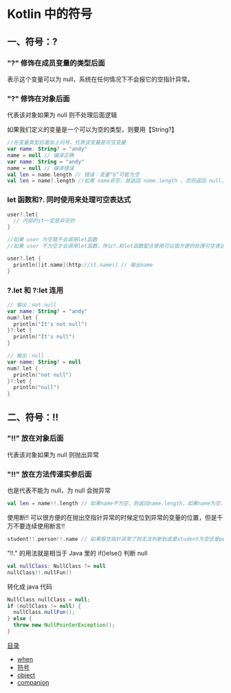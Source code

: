 # Kotlin 中的符号

## 一、符号：?

### "?" 修饰在成员变量的类型后面
表示这个变量可以为 null，系统在任何情况下不会报它的空指针异常。  

### "?" 修饰在对象后面
代表该对象如果为 null 则不处理后面逻辑  

如果我们定义的变量是一个可以为空的类型，则要用【String?】

```kotlin
//在变量类型后面加上问号，代表该变量是可空变量 
var name: String? = "andy"
name = null // 编译正确
var name: String = "andy"
name = null // 编译错误
val len = name.length // 错误：变量“b”可能为空
val len = name?.length //如果 name非空，就返回 name.length ，否则返回 null，这个表达式的类型是 Int?
```

### let 函数和?. 同时使用来处理可空表达式

```kotlin
user?.let{ 
  // 内部的it一定是非空的
}

//如果 user 为空就不会调用let函数
//如果 user 不为空才会调用let函数，所以?.和let函数配合使用可以很方便的处理可空表达式

user?.let { 
  println([it.name](http://it.name)) // 输出name
} 
```

### ?.let 和 ?:let 连用

```kotlin
// 输出：not null
var name: String? = "andy"
num?.let {
  println("It's not null")
}?:let {
  println("It's null")
}

// 输出：null
var name: String? = null
num?.let {
  println("not null")
}?:let {
  println("null")
}

```

## 二、符号：!!

### "!!" 放在对象后面
代表该对象如果为 null 则抛出异常

### "!!" 放在方法传递实参后面
也是代表不能为 null，为 null 会抛异常

```kotlin
val len = name!!.length // 如果name不为空，则返回name.length，如果name为空，则抛出异常NullPointerException 
```

使用断!! 可以很方便的在抛出空指针异常的时候定位到异常的变量的位置，但是千万不要连续使用断言!!

```kotlin
student!!.person!!.name // 如果报空指针异常了则无法判断到底是student为空还是person为空，所以不要连续使用断言!! 
```

"!!." 的用法就是相当于 Java 里的 if()else() 判断 null

```kotlin
val nullClass: NullClass ?= null
nullClass!!.nullFun() 
```

转化成 java 代码

```java
NullClass nullClass = null;
if (nullClass != null) {
  nullClass.nullFun();
} else {
  throw new NullPointerException();
}
```

[目录](./README.md)

- [when](./when.md)
- [符号](./symbol.md)
- [object](./object.md)
- [companion](./companion.md)

